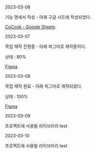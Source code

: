2023-03-06

기능 명세서 작성 - 아래 구글 시트에 작성되었다.

[CoCook - Google Sheets](https://docs.google.com/spreadsheets/d/1zkbUUTM7u95iIkUOWzOjrRlMH-YVcKjaYatXHJFF1fw/edit#gid=0)

2023-03-07

목업 제작 진행중 - 아래 피그마로 제작중이다.

상태 : 80%

[Figma](https://www.figma.com/file/u83HRrNeDlQm7oqFonlJan/Cocook?node-id=1%3A3&t=Z28JHY0yTCVEcrrs-1)

2023-03-08

목업 제작 완료 - 아래 피그마로 제작되었다.

상태 : 100%

[Figma](https://www.figma.com/file/u83HRrNeDlQm7oqFonlJan/Cocook?node-id=1%3A3&t=Z28JHY0yTCVEcrrs-1)

2023-03-09

프로젝트에 사용될 라이브러리 test

2023-03-10

프로젝트에 사용될 라이브러리 test
